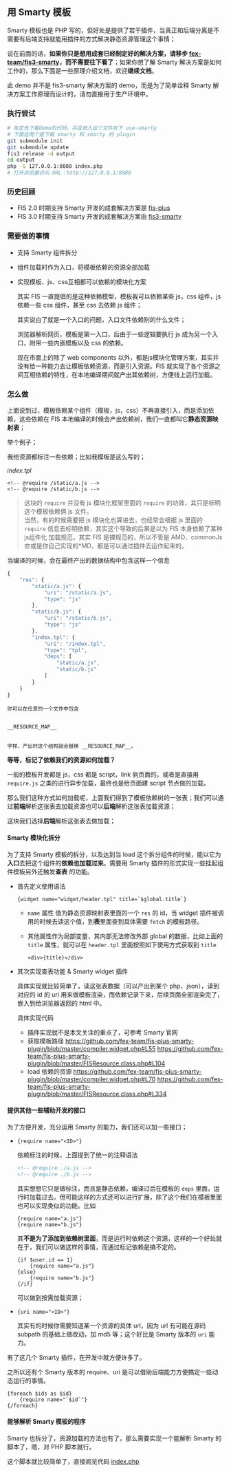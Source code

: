 ## 用 Smarty 模板

Smarty 模板也是 PHP 写的，但好处是提供了若干插件，当真正和后端分离是不需要有后端支持就能用插件的方式解决静态资源管理这个事情；

说在前面的话，**如果你只是想用成套已经制定好的解决方案，请移步 [fex-team/fis3-smarty](/fex-team/fis3-smarty)，而不需要往下看了**；如果你想了解 Smarty 解决方案是如何工作的，那么下面是一些原理介绍文档，欢迎**继续文档**。

此 demo 并不是 fis3-smarty 解决方案的 demo，而是为了简单诠释 Smarty 解决方案工作原理而设计的，请勿直接用于生产环境中。


### 执行尝试

```bash
# 肯定先下载demo的代码，并且进入这个文件夹下 use-smarty
# 下面这两个是下载 smarty 和 smarty 的 plugin
git submodule init
git submodule update
fis3 release -d output
cd output
php -S 127.0.0.1:8080 index.php
# 打开浏览器访问 URL：http://127.0.0.1:8080
```

### 历史回顾

- FIS 2.0 时期支持 Smarty 开发的成套解决方案是 [fis-plus](/fex-team/fis-plus)
- FIS 3.0 时期支持 Smarty 开发的成套解决方案由 [fis3-smarty](/fex-team/fis3-smarty)


### 需要做的事情

- 支持 Smarty 组件拆分
- 组件加载时作为入口，将模板依赖的资源全部加载
- 实现模板、js、css互相都可以依赖的模块化方案
    
    其实 FIS 一直提倡的是这种依赖模型，模板我可以依赖某些 js，css 组件，js 依赖一些 css 组件，甚至 css 去依赖 js 组件；

    其实说白了就是一个入口的问题，入口文件依赖别的什么文件；

    浏览器解析网页，模板是第一入口，后由于一些逻辑要执行 js 成为另一个入口，附带一些内嵌模板以及 css 的依赖。

    现在市面上的除了 web components 以外，都是js模块化管理方案，其实并没有给一种能力去让模板依赖资源，而是引入资源。FIS 就实现了各个资源之间互相依赖的特性，在本地编译期间就产出其依赖树，方便线上运行加载。

### 怎么做

上面说到过，模板依赖某个组件（模板，js，css）不再直接引入，而是添加依赖，这些依赖在 FIS 本地编译的时候会产出依赖树，我们一直都叫它**静态资源映射表**；

举个例子；

我给资源都标注一些依赖；比如我模板是这么写的；

*index.tpl*
```smarty
<!-- @require /static/a.js -->
<!-- @require /static/b.js -->
```

> 这块的 `require` 并没有 js 模块化框架里面的 `require` 的功效，其只是标明这个模板依赖俩 js 文件。<br />
> 当然，有的时候需要把 js 模块化也算进去，也经常会根据 js 里面的 `require` 信息去标明依赖，其实这个导致的后果是以为 FIS 本身依赖了某种 js组件化 加载规范，其实 FIS 是裸规范的，所以不管是 AMD、commonJs亦或是你自己实现的*MD，都是可以通过插件去运作起来的。 

当编译的时候，会在最终产出的数据结构中包含这样一个信息

```js
{
    "res": {
        "static/a.js": {
            "uri": "/static/a.js",
            "type": "js"
        },
        "static/b.js": {
            "uri": "/static/b.js",
            "type": "js"
        },
        "index.tpl": {
            "uri": "/index.tpl",
            "type": "tpl",
            "deps": [
                "static/a.js",
                "static/b.js"
            ]
        }
    }
}
```

    你可以在任意的一个文件中包含


    __RESOURCE_MAP__


    字样，产出时这个结构就会替换 __RESOURCE_MAP__。

**等等，标记了依赖我们的资源如何加载？**

一般的模板开发都是 js，css 都是 script，link 到页面的，或者是直接用 `require.js` 之类的进行异步加载，最终也是给页面建 script 节点做的加载。

那么我们这种方式如何加载呢，上面我们得到了模板依赖树的一张表；我们可以通过**前端**解析这张表去加载资源也可以**后端**解析这张表加载资源；

这块我们选择**后端**解析这张表去做加载；

#### Smarty 模块化拆分

为了支持 Smarty 模板的拆分，以及达到当 load 这个拆分组件的时候，能以它为**入口**去把这个组件的**依赖也加载过来**。需要用 Smarty 插件的形式实现一些挂起组件模板另外还触发**查表** 的功能。

- 首先定义使用语法
    
    ```smarty
    {widget name="widget/header.tpl" title=`$global.title`}
    ```

    - `name` 属性 值为静态资源映射表里面的一个 `res` 的 id，当 widget 插件被调用的时候去读这个值，到**表**里面查到具体需要 `fetch` 的模板路径。
    - 其他属性作为局部变量，其内部无法修改外部 global 的数据，比如上面的 `title` 属性，就可以在 `header.tpl` 里面按照如下使用方式获取到 `title`

        ```smarty
        <div>{title}</div>
        ```

- 其次实现查表功能 & Smarty widget 插件

    具体实现就比较简单了，读这张表数据（可以产出到某个 php、json），读到对应的 id 的 uri 用来做模板渲染，而依赖记录下来，后续页面全部渲染完了，嵌入到给浏览器返回的 html 中。

    具体实现代码

    - 插件实现就不是本文关注的重点了，可参考 Smarty 官网
    - 获取模板路径 https://github.com/fex-team/fis-plus-smarty-plugin/blob/master/compiler.widget.php#L55 https://github.com/fex-team/fis-plus-smarty-plugin/blob/master/FISResource.class.php#L104
    - load 依赖的资源 https://github.com/fex-team/fis-plus-smarty-plugin/blob/master/compiler.widget.php#L70 https://github.com/fex-team/fis-plus-smarty-plugin/blob/master/FISResource.class.php#L334


#### 提供其他一些辅助开发的接口

为了方便开发，充分运用 Smarty 的能力，我们还可以加一些接口；

- `{require name="<ID>"}`

    依赖标注的时候，上面提到了统一的注释语法

    ```html
    <!-- @require ./a.js -->
    <!-- @require ./b.js -->
    ```

    其实想想它只是做标注，而且是静态依赖，编译过后在模板的 `deps` 里面，运行时加载过去。但可能这样的方式还可以进行扩展，除了这个我们在模板里面也可以实现类似的功能。比如

    ```smarty
    {require name="a.js"}
    {require name="b.js"}
    ```
    
    其**不是为了添加到依赖树里面**，而是运行时依赖这个资源，这样的一个好处就在于，我们可以做这样的事情，而通过标记依赖是搞不定的。

    ```smarty
    {if $user.id == 1}
        {require name="a.js"}
    {else}
        {require name="b.js"}
    {/if}
    ```

    可以做到按需加载资源；

- `{uri name="<ID>"}`

    其实有的时候你需要知道某一个资源的具体 url，因为 url 有可能在源码 subpath 的基础上做改动，加 md5 等；这个好比是 Smarty 版本的 `uri` 能力。

有了这几个 Smarty 插件，在开发中就方便许多了。

之所以还有个 Smarty 版本的 require、uri 是可以借助后端能力方便搞定一些动态运行的事情。

```smarty
{foreach $ids as $id}
    {require name="`$id`"}
{/foreach}
```

#### 能够解析 Smarty 模板的程序

Smarty 也拆分了，资源加载的方法也有了，那么需要实现一个能解析 Smarty 的脚本了，嗯，对 PHP 脚本就行。

这个脚本就比较简单了，直接阅览代码 [index.php](index.php)